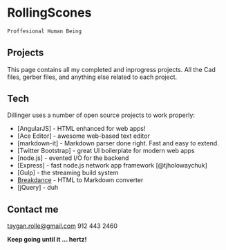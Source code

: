 # RollingScones
```sh
Proffesional Human Being
```
## Projects



This page contains all my completed and inprogress projects. All the Cad files, gerber files, and anything else related to each project.

## Tech

Dillinger uses a number of open source projects to work properly:

- [AngularJS] - HTML enhanced for web apps!
- [Ace Editor] - awesome web-based text editor
- [markdown-it] - Markdown parser done right. Fast and easy to extend.
- [Twitter Bootstrap] - great UI boilerplate for modern web apps
- [node.js] - evented I/O for the backend
- [Express] - fast node.js network app framework [@tjholowaychuk]
- [Gulp] - the streaming build system
- [Breakdance](https://breakdance.github.io/breakdance/) - HTML
to Markdown converter
- [jQuery] - duh



## Contact me

taygan.rolle@gmail.com
912 443 2460

**Keep going until it ... hertz!**

